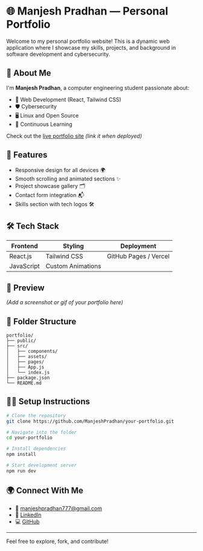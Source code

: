 # 🌐 Manjesh Pradhan — Personal Portfolio

Welcome to my personal portfolio website! This is a dynamic web application where I showcase my skills, projects, and background in software development and cybersecurity.

## 📌 About Me

I'm **Manjesh Pradhan**, a computer engineering student passionate about:

- 🔧 Web Development (React, Tailwind CSS)
- 🛡️ Cybersecurity
- 🖥️ Linux and Open Source
- 🌱 Continuous Learning

Check out the [live portfolio site](#) _(link it when deployed)_

## 🚀 Features

- Responsive design for all devices 🌍
- Smooth scrolling and animated sections ✨
- Project showcase gallery 🗂️
- Contact form integration 📬
- Skills section with tech logos 🛠️

## 🛠️ Tech Stack

| Frontend   | Styling           | Deployment            |
| ---------- | ----------------- | --------------------- |
| React.js   | Tailwind CSS      | GitHub Pages / Vercel |
| JavaScript | Custom Animations |                       |

## 📸 Preview

_(Add a screenshot or gif of your portfolio here)_

## 📁 Folder Structure

```
portfolio/
├── public/
├── src/
│   ├── components/
│   ├── assets/
│   ├── pages/
│   ├── App.js
│   └── index.js
├── package.json
└── README.md
```

## 🧑‍💻 Setup Instructions

```bash
# Clone the repository
git clone https://github.com/ManjeshPradhan/your-portfolio.git

# Navigate into the folder
cd your-portfolio

# Install dependencies
npm install

# Start development server
npm run dev
```

## 🌍 Connect With Me

- 📧 manjeshpradhan777@gmail.com
- 💼 [LinkedIn](https://www.linkedin.com/in/manjesh-pradhan-a58794339)
- 💻 [GitHub](https://github.com/ManjeshPradhan)

---

Feel free to explore, fork, and contribute!
